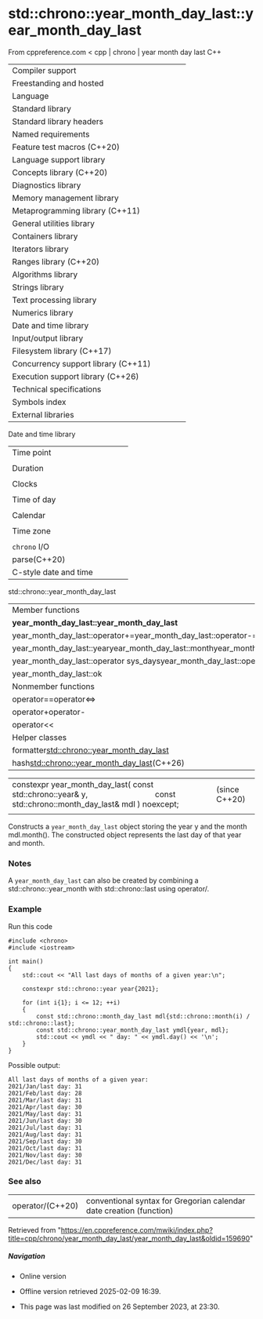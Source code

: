 # std::chrono::year_month_day_last::year_month_day_last

From cppreference.com
< cpp‎ | chrono‎ | year month day last
C++

|  |  |  |  |  |
| --- | --- | --- | --- | --- |
| Compiler support | | | | |
| Freestanding and hosted | | | | |
| Language | | | | |
| Standard library | | | | |
| Standard library headers | | | | |
| Named requirements | | | | |
| Feature test macros (C++20) | | | | |
| Language support library | | | | |
| Concepts library (C++20) | | | | |
| Diagnostics library | | | | |
| Memory management library | | | | |
| Metaprogramming library (C++11) | | | | |
| General utilities library | | | | |
| Containers library | | | | |
| Iterators library | | | | |
| Ranges library (C++20) | | | | |
| Algorithms library | | | | |
| Strings library | | | | |
| Text processing library | | | | |
| Numerics library | | | | |
| Date and time library | | | | |
| Input/output library | | | | |
| Filesystem library (C++17) | | | | |
| Concurrency support library (C++11) | | | | |
| Execution support library (C++26) | | | | |
| Technical specifications | | | | |
| Symbols index | | | | |
| External libraries | | | | |

Date and time library

|  |  |  |  |  |
| --- | --- | --- | --- | --- |
| Time point | | | | |
| |  |  |  |  |  | | --- | --- | --- | --- | --- | | time_point(C++11) | | | | | | |  |  |  |  |  | | --- | --- | --- | --- | --- | | clock_time_conversion(C++20) | | | | | | |  |  |  |  |  | | --- | --- | --- | --- | --- | | clock_cast(C++20) | | | | | |
| Duration | | | | |
| |  |  |  |  |  | | --- | --- | --- | --- | --- | | duration(C++11) | | | | | |
| Clocks | | | | |
| |  |  |  |  |  | | --- | --- | --- | --- | --- | | system_clock(C++11) | | | | | | steady_clock(C++11) | | | | | | is_clock(C++20) | | | | | | |  |  |  |  |  | | --- | --- | --- | --- | --- | | utc_clock(C++20) | | | | | | tai_clock(C++20) | | | | | | high_resolution_clock(C++11) | | | | | | |  |  |  |  |  | | --- | --- | --- | --- | --- | | gps_clock(C++20) | | | | | | file_clock(C++20) | | | | | | local_t(C++20) | | | | | |
| Time of day | | | | |
| |  |  |  |  |  | | --- | --- | --- | --- | --- | | is_amis_pm(C++20)(C++20) | | | | | | |  |  |  |  |  | | --- | --- | --- | --- | --- | | make12make24(C++20)(C++20) | | | | | | |  |  |  |  |  | | --- | --- | --- | --- | --- | | hh_mm_ss(C++20) | | | | | |  | | | | | |
| Calendar | | | | |
| |  |  |  |  |  | | --- | --- | --- | --- | --- | | day(C++20) | | | | | | month(C++20) | | | | | | year(C++20) | | | | | | weekday(C++20) | | | | | | operator/(C++20) | | | | | | year_month_day(C++20) | | | | | | |  |  |  |  |  | | --- | --- | --- | --- | --- | | year_month_day_last(C++20) | | | | | | year_month_weekday(C++20) | | | | | | year_month_weekday_last(C++20) | | | | | | weekday_indexed(C++20) | | | | | | weekday_last(C++20) | | | | | | month_day(C++20) | | | | | | |  |  |  |  |  | | --- | --- | --- | --- | --- | | month_day_last(C++20) | | | | | | month_weekday(C++20) | | | | | | month_weekday_last(C++20) | | | | | | year_month(C++20) | | | | | | last_speclast(C++20)(C++20) | | | | | |
| Time zone | | | | |
| |  |  |  |  |  | | --- | --- | --- | --- | --- | | tzdb(C++20) | | | | | | tzdb_list(C++20) | | | | | | get_tzdbget_tzdb_listreload_tzdbremote_version(C++20)(C++20)(C++20)(C++20) | | | | | | sys_info(C++20) | | | | | | |  |  |  |  |  | | --- | --- | --- | --- | --- | | local_info(C++20) | | | | | | nonexistent_local_time(C++20) | | | | | | ambiguous_local_time(C++20) | | | | | | locate_zone(C++20) | | | | | | current_zone(C++20) | | | | | | time_zone(C++20) | | | | | | choose(C++20) | | | | | | |  |  |  |  |  | | --- | --- | --- | --- | --- | | zoned_traits(C++20) | | | | | | zoned_time(C++20) | | | | | | time_zone_link(C++20) | | | | | | leap_second(C++20) | | | | | | leap_second_info(C++20) | | | | | | get_leap_second_info(C++20) | | | | | |  | | | | | |
| `chrono` I/O | | | | |
| parse(C++20) | | | | |
| C-style date and time | | | | |

std::chrono::year_month_day_last

|  |  |  |  |  |
| --- | --- | --- | --- | --- |
| Member functions | | | | |
| ****year_month_day_last::year_month_day_last**** | | | | |
| year_month_day_last::operator+=year_month_day_last::operator-= | | | | |
| year_month_day_last::yearyear_month_day_last::monthyear_month_day_last::dayyear_month_day_last::month_day_last | | | | |
| year_month_day_last::operator sys_daysyear_month_day_last::operator local_days | | | | |
| year_month_day_last::ok | | | | |
| Nonmember functions | | | | |
| operator==operator<=> | | | | |
| operator+operator- | | | | |
| operator<< | | | | |
| Helper classes | | | | |
| formatter<std::chrono::year_month_day_last> | | | | |
| hash<std::chrono::year_month_day_last>(C++26) | | | | |

|  |  |  |
| --- | --- | --- |
| constexpr year_month_day_last( const std::chrono::year& y,                                 const std::chrono::month_day_last& mdl ) noexcept; |  | (since C++20) |
|  |  |  |

Constructs a `year_month_day_last` object storing the year y and the month mdl.month(). The constructed object represents the last day of that year and month.

### Notes

A `year_month_day_last` can also be created by combining a std::chrono::year_month with std::chrono::last using operator/.

### Example

Run this code

```
#include <chrono>
#include <iostream>
 
int main()
{
    std::cout << "All last days of months of a given year:\n";
 
    constexpr std::chrono::year year{2021};
 
    for (int i{1}; i <= 12; ++i)
    {
        const std::chrono::month_day_last mdl{std::chrono::month(i) / std::chrono::last};
        const std::chrono::year_month_day_last ymdl{year, mdl};
        std::cout << ymdl << " day: " << ymdl.day() << '\n';
    }
}

```

Possible output:

```
All last days of months of a given year: 
2021/Jan/last day: 31
2021/Feb/last day: 28
2021/Mar/last day: 31
2021/Apr/last day: 30
2021/May/last day: 31
2021/Jun/last day: 30
2021/Jul/last day: 31
2021/Aug/last day: 31
2021/Sep/last day: 30
2021/Oct/last day: 31
2021/Nov/last day: 30
2021/Dec/last day: 31

```

### See also

|  |  |
| --- | --- |
| operator/(C++20) | conventional syntax for Gregorian calendar date creation   (function) |

Retrieved from "<https://en.cppreference.com/mwiki/index.php?title=cpp/chrono/year_month_day_last/year_month_day_last&oldid=159690>"

##### Navigation

- Online version
- Offline version retrieved 2025-02-09 16:39.

- This page was last modified on 26 September 2023, at 23:30.